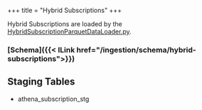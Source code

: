 +++
title = "Hybrid Subscriptions"
+++

Hybrid Subscriptions are loaded by the [HybridSubscriptionParquetDataLoader.py](https://www-github3.cisco.com/cxe/cp-asset-data-pipeline/blob/master/glue/cp-asset-data-import-job/csco/dp/job/HybridSubscriptionParquetDataLoader.py).

### [Schema]({{< ILink href="/ingestion/schema/hybrid-subscriptions">}})

## Staging Tables
- athena_subscription_stg
